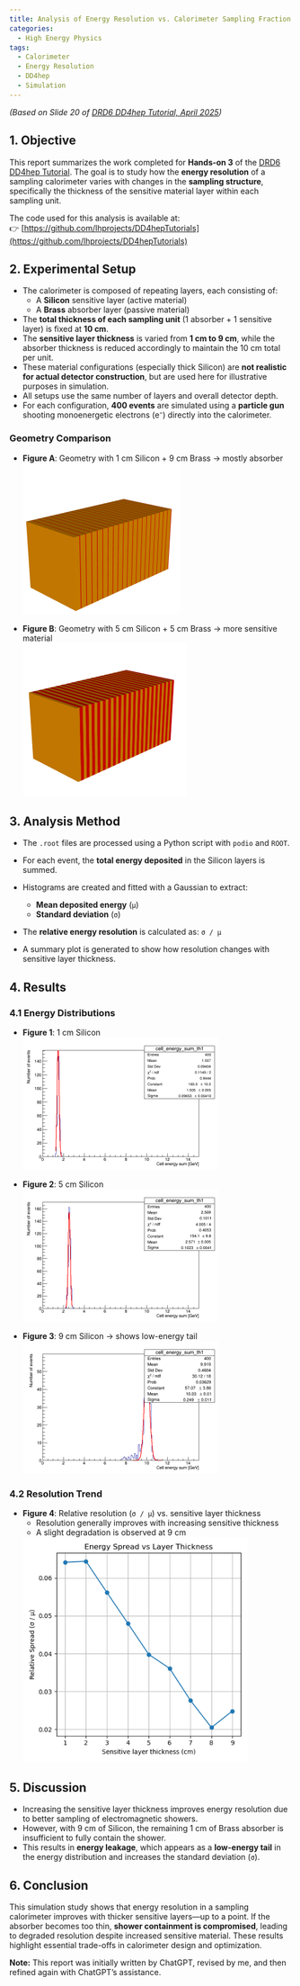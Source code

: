 ```yaml
---
title: Analysis of Energy Resolution vs. Calorimeter Sampling Fraction
categories:
  - High Energy Physics
tags:
  - Calorimeter
  - Energy Resolution
  - DD4hep
  - Simulation
---
```


*(Based on Slide 20 of [DRD6 DD4hep Tutorial, April 2025](https://indico.ijclab.in2p3.fr/event/11400/sessions/5873/attachments/25413/37372/DRD6DD4hepTutorial_April2025.pdf))*


## 1. Objective

This report summarizes the work completed for **Hands-on 3** of the [DRD6 DD4hep Tutorial](https://indico.ijclab.in2p3.fr/event/11400/sessions/5873/attachments/25413/37372/DRD6DD4hepTutorial_April2025.pdf). The goal is to study how the **energy resolution** of a sampling calorimeter varies with changes in the **sampling structure**, specifically the thickness of the sensitive material layer within each sampling unit.

The code used for this analysis is available at:  
👉 [https://github.com/lhprojects/DD4hepTutorials](https://github.com/lhprojects/DD4hepTutorials)

## 2. Experimental Setup

- The calorimeter is composed of repeating layers, each consisting of:
  - A **Silicon** sensitive layer (active material)
  - A **Brass** absorber layer (passive material)
- The **total thickness of each sampling unit** (1 absorber + 1 sensitive layer) is fixed at **10 cm**.
- The **sensitive layer thickness** is varied from **1 cm to 9 cm**, while the absorber thickness is reduced accordingly to maintain the 10 cm total per unit.
- These material configurations (especially thick Silicon) are **not realistic for actual detector construction**, but are used here for illustrative purposes in simulation.
- All setups use the same number of layers and overall detector depth.
- For each configuration, **400 events** are simulated using a **particle gun** shooting monoenergetic electrons (e⁻) directly into the calorimeter.

### Geometry Comparison

- **Figure A**: Geometry with 1 cm Silicon + 9 cm Brass → mostly absorber  
  <img src="2025-05-12-EnergyResolutionVsSamplingFraction/S1A9.png" style="zoom:50%;" />

- **Figure B**: Geometry with 5 cm Silicon + 5 cm Brass → more sensitive material  
  <img src="2025-05-12-EnergyResolutionVsSamplingFraction/S5A5.png" style="zoom:50%;" />

## 3. Analysis Method

- The `.root` files are processed using a Python script with `podio` and `ROOT`.
- For each event, the **total energy deposited** in the Silicon layers is summed.
- Histograms are created and fitted with a Gaussian to extract:
  - **Mean deposited energy** (`μ`)
  - **Standard deviation** (`σ`)
- The **relative energy resolution** is calculated as: `σ / μ`

- A summary plot is generated to show how resolution changes with sensitive layer thickness.

## 4. Results

### 4.1 Energy Distributions

- **Figure 1**: 1 cm Silicon  
  <img src="2025-05-12-EnergyResolutionVsSamplingFraction/simplecalo_1_cell_energy_sum.png" style="zoom:50%;" />

- **Figure 2**: 5 cm Silicon  
  <img src="2025-05-12-EnergyResolutionVsSamplingFraction/simplecalo_5_cell_energy_sum.png" style="zoom:50%;" />

- **Figure 3**: 9 cm Silicon → shows low-energy tail  
  <img src="2025-05-12-EnergyResolutionVsSamplingFraction/simplecalo_9_cell_energy_sum.png" style="zoom:50%;" />

### 4.2 Resolution Trend

- **Figure 4**: Relative resolution (`σ / μ`) vs. sensitive layer thickness  
  - Resolution generally improves with increasing sensitive thickness  
  - A slight degradation is observed at 9 cm  
  <img src="2025-05-12-EnergyResolutionVsSamplingFraction/summary_sigma_over_mean.png" style="zoom:80%;" />

## 5. Discussion

- Increasing the sensitive layer thickness improves energy resolution due to better sampling of electromagnetic showers.
- However, with 9 cm of Silicon, the remaining 1 cm of Brass absorber is insufficient to fully contain the shower.
- This results in **energy leakage**, which appears as a **low-energy tail** in the energy distribution and increases the standard deviation (`σ`).

## 6. Conclusion

This simulation study shows that energy resolution in a sampling calorimeter improves with thicker sensitive layers—up to a point. If the absorber becomes too thin, **shower containment is compromised**, leading to degraded resolution despite increased sensitive material. These results highlight essential trade-offs in calorimeter design and optimization.


**Note:** This report was initially written by ChatGPT, revised by me, and then refined again with ChatGPT’s assistance.
